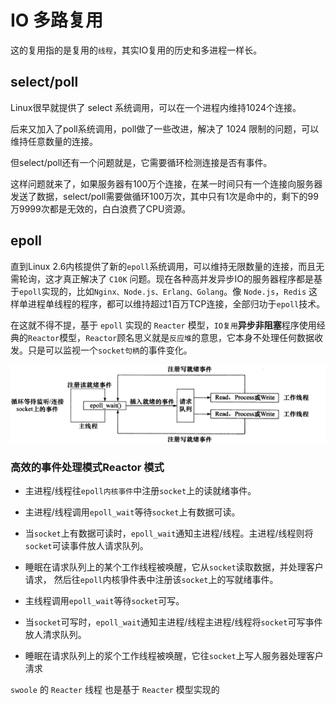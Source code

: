 # IO 多路复用

这的复用指的是复用的`线程`，其实IO复用的历史和多进程一样长。

## select/poll
Linux很早就提供了 select 系统调用，可以在一个进程内维持1024个连接。

后来又加入了poll系统调用，poll做了一些改进，解决了 1024 限制的问题，可以维持任意数量的连接。

但select/poll还有一个问题就是，它需要循环检测连接是否有事件。

这样问题就来了，如果服务器有100万个连接，在某一时间只有一个连接向服务器发送了数据，select/poll需要做循环100万次，其中只有1次是命中的，剩下的99万9999次都是无效的，白白浪费了CPU资源。
             
             
## epoll             
直到Linux 2.6内核提供了新的`epoll`系统调用，可以维持无限数量的连接，而且无需轮询，这才真正解决了 `C10K` 问题。现在各种高并发异步IO的服务器程序都是基于`epoll`实现的，比如`Nginx、Node.js、Erlang、Golang`。像 `Node.js`，`Redis` 这样单进程单线程的程序，都可以维持超过1百万TCP连接，全部归功于`epoll`技术。

在这就不得不提，基于 `epoll` 实现的 `Reacter` 模型，`IO复用`**异步非阻塞**程序使用经典的`Reactor`模型，`Reactor`顾名思义就是`反应堆`的意思，它本身不处理任何数据收发。只是可以监视一个`socket句柄`的事件变化。
                
![模型](../image/ready/eventloop.png)

### 高效的事件处理模式Reactor 模式    
            
- 主进程/线程往`epoll内核亊件`中注册`socket`上的读就绪亊件。

- 主进程/线程调用`epoll_wait`等待`socket`上有数据可读。

- 当`socket`上有数据可读时，`epoll_wait`通知主进程/线程。主进程/线程则将`socket`可读事件放人请求队列。

- 睡眠在请求队列上的某个工作线程被唤醒，它从`socket`读取数据，并处理客户请求， 然后往`epoll`内核爭件表中注册该`socket`上的写就绪事件。

- 主线程调用`epoll_wait`等待`socket`可写。

- 当`socket`可写时，`epoll_wait`通知主进程/线程主进程/线程将`socket`可写亊件放人清求队列。

- 睡眠在请求队列上的浆个工作线程被唤醒，它往`socket`上写人服务器处理客户淸求 

`swoole` 的 `Reacter` 线程 也是基于 `Reacter` 模型实现的